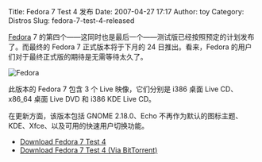 Title: Fedora 7 Test 4 发布
Date: 2007-04-27 17:17
Author: toy
Category: Distros
Slug: fedora-7-test-4-released

[Fedora](http://fedoraproject.org/) 7
的第四个——这同时也是最后一个——测试版已经按照预定的计划发布了。而最终的
Fedora 7 正式版本将于下月的 24 日推出。看来，Fedora
的用户们对于最终正式版的期待是无需等待太久了。

![Fedora](http://i.linuxtoy.org/i/2007/04/fedoralogo.jpg)

此版本的 Fedora 7 包含 3 个 Live 映像，它们分别是 i386 桌面 Live
CD、x86\_64 桌面 Live DVD 和 i386 KDE Live CD。

在更新方面，该版本包括 GNOME 2.18.0、Echo
不再作为默认的图标主题、KDE、Xfce、以及可用的快速用户切换功能。

- [Download Fedora 7 Test
4](http://rhold.fedoraproject.org/Download/mirrors.html)  
- [Download Fedora 7 Test 4 (Via
BitTorrent)](http://torrent.fedoraproject.org/)
